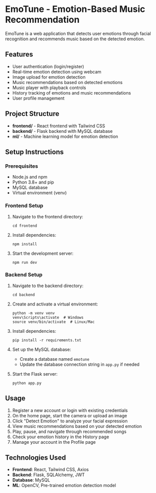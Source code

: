 # EmoTune - Emotion-Based Music Recommendation

EmoTune is a web application that detects user emotions through facial recognition and recommends music based on the detected emotion.

## Features

- User authentication (login/register)
- Real-time emotion detection using webcam
- Image upload for emotion detection
- Music recommendations based on detected emotions
- Music player with playback controls
- History tracking of emotions and music recommendations
- User profile management

## Project Structure

- **frontend/** - React frontend with Tailwind CSS
- **backend/** - Flask backend with MySQL database
- **ml/** - Machine learning model for emotion detection

## Setup Instructions

### Prerequisites

- Node.js and npm
- Python 3.8+ and pip
- MySQL database
- Virtual environment (venv)

### Frontend Setup

1. Navigate to the frontend directory:
   ```
   cd frontend
   ```

2. Install dependencies:
   ```
   npm install
   ```

3. Start the development server:
   ```
   npm run dev
   ```

### Backend Setup

1. Navigate to the backend directory:
   ```
   cd backend
   ```

2. Create and activate a virtual environment:
   ```
   python -m venv venv
   venv\Scripts\activate  # Windows
   source venv/bin/activate  # Linux/Mac
   ```

3. Install dependencies:
   ```
   pip install -r requirements.txt
   ```

4. Set up the MySQL database:
   - Create a database named `emotune`
   - Update the database connection string in `app.py` if needed

5. Start the Flask server:
   ```
   python app.py
   ```

## Usage

1. Register a new account or login with existing credentials
2. On the home page, start the camera or upload an image
3. Click "Detect Emotion" to analyze your facial expression
4. View music recommendations based on your detected emotion
5. Play, pause, and navigate through recommended songs
6. Check your emotion history in the History page
7. Manage your account in the Profile page

## Technologies Used

- **Frontend**: React, Tailwind CSS, Axios
- **Backend**: Flask, SQLAlchemy, JWT
- **Database**: MySQL
- **ML**: OpenCV, Pre-trained emotion detection model